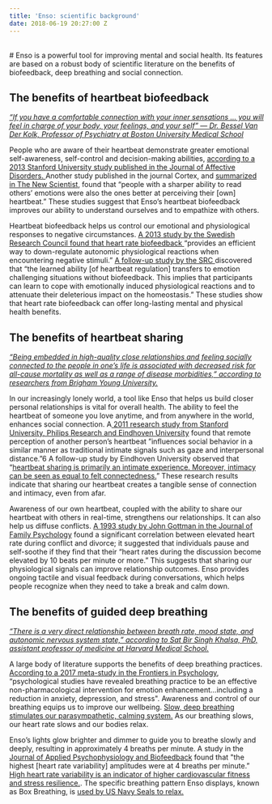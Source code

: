 ```yaml
---
title: 'Enso: scientific background'
date: 2018-06-19 20:27:00 Z
---
```


<br>
# Enso is a powerful tool for improving mental and social health. Its features are based on a robust body of scientific literature on the benefits of biofeedback, deep breathing and social connection.

## **The benefits of heartbeat biofeedback**

*[“If you have a comfortable connection with your inner sensations … you will feel in charge of your body, your feelings, and your self” — Dr. Bessel Van Der Kolk, Professor of Psychiatry at Boston University Medical School](https://www.brainpickings.org/2016/06/20/the-body-keeps-the-score-van-der-kolk/http://)*

People who are aware of their heartbeat demonstrate greater emotional self-awareness, self-control and decision-making abilities, [according to a 2013 Stanford University study published in the Journal of Affective Disorders. ](https://web.stanford.edu/group/mood/cgi-bin/wordpress/wp-content/uploads/2014/02/Furman_Waugh-JAD-2013.pdf)Another study published in the journal Cortex, and [summarized in The New Scientist](https://www.newscientist.com/article/2129367-listening-to-your-heartbeat-helps-you-read-other-peoples-minds/), found that “people with a sharper ability to read others’ emotions were also the ones better at perceiving their [own] heartbeat.” These studies suggest that Enso’s heartbeat biofeedback improves our ability to understand ourselves and to empathize with others.

Heartbeat biofeedback helps us control our emotional and physiological responses to negative circumstances. [A 2013 study by the Swedish Research Council found that heart rate biofeedback ](https://www.ncbi.nlm.nih.gov/pubmed/24373886)“provides an efficient way to down-regulate autonomic physiological reactions when encountering negative stimuli.” [A follow-up study by the SRC ](http://journals.plos.org/plosone/article?id=10.1371/journal.pone.0070004http://)discovered that “the learned ability [of heartbeat regulation] transfers to emotion challenging situations without biofeedback. This implies that participants can learn to cope with emotionally induced physiological reactions and to attenuate their deleterious impact on the homeostasis.” These studies show that heart rate biofeedback can offer long-lasting mental and physical health benefits. 

## **The benefits of heartbeat sharing**

*[“Being embedded in high-quality close relationships and feeling socially connected to the people in one’s life is associated with decreased risk for all-cause mortality as well as a range of disease morbidities,” according to  researchers from Brigham Young University.](http://www.apa.org/pubs/journals/releases/amp-amp0000103.pdf)*

In our increasingly lonely world, a tool like Enso that helps us build closer personal relationships is vital for overall health. The ability to feel the heartbeat of someone you love anytime, and from anywhere in the world, enhances social connection. A[ 2011 research study from Stanford University, Philips Research and Eindhoven University](http://https://ieeexplore.ieee.org/document/5611482/) found that remote perception of another person’s heartbeat ”influences social behavior in a similar manner as traditional intimate signals such as gaze and interpersonal distance.”6 A follow-up study by Eindhoven University observed that “[heartbeat sharing is primarily an intimate experience. Moreover, intimacy can be seen as equal to felt connectedness.](http://arno.uvt.nl/show.cgi?fid=143023)” These research results indicate that sharing our heartbeat creates a tangible sense of connection and intimacy, even from afar. 

Awareness of our own heartbeat, coupled with the ability to share our heartbeat with others in real-time, strengthens our relationships. It can also help us diffuse conflicts. [A 1993 study by John Gottman in the Journal of Family Psychology](https://relationshipinstitute.com.au/uploads/resources/A-theory-of-marital-dissolution-and-stability.pdfhttp://) found a significant correlation between elevated heart rate during conflict and divorce; it suggested that individuals pause and self-soothe if they find that their “heart rates during the discussion become elevated by 10 beats per minute or more.”  This suggests that sharing our physiological signals can improve relationship outcomes. Enso provides ongoing tactile and visual feedback during conversations, which helps people recognize when they need to take a break and calm down.

## **The benefits of guided deep breathing**

*[“There is a very direct relationship between breath rate, mood state, and autonomic nervous system state,” according to Sat Bir Singh Khalsa, PhD, assistant professor of medicine at Harvard Medical School.](https://www.yogajournal.com/yoga-101/science-breathing)*

A large body of literature supports the benefits of deep breathing practices. [According to a 2017 meta-study in the Frontiers in Psychology](https://www.ncbi.nlm.nih.gov/pmc/articles/PMC5455070/http://), “psychological studies have revealed breathing practice to be an effective non-pharmacological intervention for emotion enhancement…including a reduction in anxiety, depression, and stress". Awareness and control of our breathing equips us to improve our wellbeing. [Slow, deep breathing stimulates our parasympathetic, calming system.](https://www.npr.org/2010/12/06/131734718/just-breathe-body-has-a-built-in-stress-relieverhttp://) As our breathing slows, our heart rate slows and our bodies relax.

Enso’s lights glow brighter and dimmer to guide you to breathe slowly and deeply, resulting in approximately 4 breaths per minute. A study in the [Journal of Applied Psychophysiology and Biofeedback](https://link.springer.com/article/10.1023/A:1022312815649http://) found that "the highest [heart rate variability] amplitudes were at 4 breaths per minute.” [High heart rate variability is an indicator of higher cardiovascular fitness and stress resilience.](https://www.health.harvard.edu/blog/heart-rate-variability-new-way-track-well-2017112212789). The specific breathing pattern Enso displays, known as Box Breathing, is [used by US Navy Seals to relax.](http://time.com/4316151/breathing-technique-navy-seal-calm-focused/http://)

